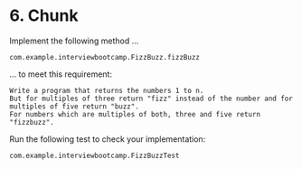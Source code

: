 # 6. Chunk

Implement the following method ...

    com.example.interviewbootcamp.FizzBuzz.fizzBuzz

... to meet this requirement:

    Write a program that returns the numbers 1 to n.
    But for multiples of three return "fizz" instead of the number and for multiples of five return "buzz".
    For numbers which are multiples of both, three and five return "fizzbuzz".

Run the following test to check your implementation:

    com.example.interviewbootcamp.FizzBuzzTest